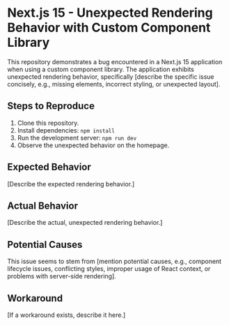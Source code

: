 # Next.js 15 - Unexpected Rendering Behavior with Custom Component Library

This repository demonstrates a bug encountered in a Next.js 15 application when using a custom component library.  The application exhibits unexpected rendering behavior, specifically [describe the specific issue concisely, e.g., missing elements, incorrect styling, or unexpected layout].

## Steps to Reproduce

1. Clone this repository.
2. Install dependencies: `npm install`
3. Run the development server: `npm run dev`
4. Observe the unexpected behavior on the homepage.

## Expected Behavior

[Describe the expected rendering behavior.]

## Actual Behavior

[Describe the actual, unexpected rendering behavior.]

## Potential Causes

This issue seems to stem from [mention potential causes, e.g., component lifecycle issues, conflicting styles, improper usage of React context, or problems with server-side rendering].

## Workaround

[If a workaround exists, describe it here.]